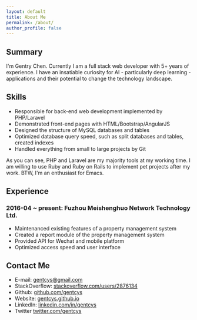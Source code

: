 ```yaml
---
layout: default
title: About Me
permalink: /about/
author_profile: false
---
```

## Summary

I'm Gentry Chen. Currently I am a full stack web developer with 5+ years of experience. I have an insatiable curiosity for AI - particularly deep learning - applications and their potential to change the technology landscape.

## Skills

* Responsible for back-end web development implemented by PHP/Laravel
* Demonstrated front-end pages with HTML/Bootstrap/AngularJS
* Designed the structure of MySQL databases and tables
* Optimized database query speed, such as split databases and tables, created indexes
* Handled everything from small to large projects by Git

As you can see, PHP and Laravel are my majority tools at my working time. I am willing to use Ruby and Ruby on Rails to implement pet projects after my work. BTW, I'm an enthusiast for Emacs.

## Experience

### 2016-04 ~ present: Fuzhou Meishenghuo Network Technology Ltd.

* Maintenanced existing features of a property management system
* Created a report module of the property management system
* Provided API for Wechat and mobile platform
* Optimized access speed and user interface

## Contact Me

* E-mail: gentcys@gmail.com
* StackOverflow: [stackoverflow.com/users/2876134](https://stackoverflow.com/users/2876134)
* Github: [github.com/gentcys](https://github.com/gentcys)
* Website: [gentcys.github.io](https://gentcys.github.io)
* LinkedIn: [linkedin.com/in/gentcys](https://www.linkedin.com/in/gentcys)
* Twitter [twitter.com/gentcys](https://twitter.com/gentcys)
